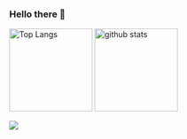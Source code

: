 <!---
L3onSW/L3onSW is a ✨ special ✨ repository because its `README.md` (this file) appears on your GitHub profile.
You can click the Preview link to take a look at your changes.
--->

### Hello there 👋

<!--
- 👋 Hi, I’m @L3onSW
- 👀 I’m interested in ...
- 🌱 I’m currently learning ...
- 💞️ I’m looking to collaborate on ...
- 📫 How to reach me ...
-->

 <p align="left"> 
  <img alt="Top Langs" height="150px" src="https://github-readme-stats.vercel.app/api/top-langs/?username=L3onSW&layout=compact&count_private=true&show_icons=true&theme=tokyonight" />
  <img alt="github stats" height="150px" src="https://github-readme-stats.vercel.app/api?username=L3onSW&count_private=true&show_icons=true&show_icons=true&theme=tokyonight" />
</p>

<!--
[![trophy](https://github-profile-trophy.vercel.app/?username=L3onSW&theme=tokyonight&column=7)](https://github.com/L3onSW/github-profile-trophy)
-->

[![](https://github-readme-streak-stats.herokuapp.com/?user=L3onSW&theme=tokyonight)](https://github-readme-streak-stats.herokuapp.com/?user=L3onSW&theme=tokyonight)
